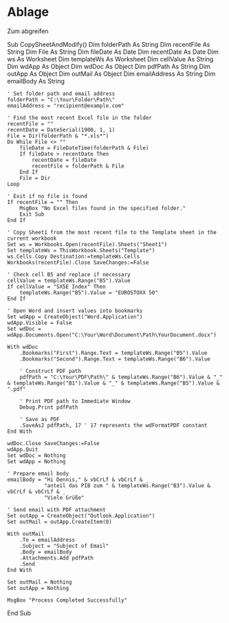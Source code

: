 # Ablage
Zum abgreifen

 Sub CopySheetAndModify()
    Dim folderPath As String
    Dim recentFile As String
    Dim File As String
    Dim fileDate As Date
    Dim recentDate As Date
    Dim ws As Worksheet
    Dim templateWs As Worksheet
    Dim cellValue As String
    Dim wdApp As Object
    Dim wdDoc As Object
    Dim pdfPath As String
    Dim outApp As Object
    Dim outMail As Object
    Dim emailAddress As String
    Dim emailBody As String

    ' Set folder path and email address
    folderPath = "C:\Your\Folder\Path\"
    emailAddress = "recipient@example.com"

    ' Find the most recent Excel file in the folder
    recentFile = ""
    recentDate = DateSerial(1900, 1, 1)
    File = Dir(folderPath & "*.xls*")
    Do While File <> ""
        fileDate = FileDateTime(folderPath & File)
        If fileDate > recentDate Then
            recentDate = fileDate
            recentFile = folderPath & File
        End If
        File = Dir
    Loop

    ' Exit if no file is found
    If recentFile = "" Then
        MsgBox "No Excel files found in the specified folder."
        Exit Sub
    End If

    ' Copy Sheet1 from the most recent file to the Template sheet in the current workbook
    Set ws = Workbooks.Open(recentFile).Sheets("Sheet1")
    Set templateWs = ThisWorkbook.Sheets("Template")
    ws.Cells.Copy Destination:=templateWs.Cells
    Workbooks(recentFile).Close SaveChanges:=False

    ' Check cell B5 and replace if necessary
    cellValue = templateWs.Range("B5").Value
    If cellValue = "SX5E Index" Then
        templateWs.Range("B5").Value = "EUROSTOXX 50"
    End If

    ' Open Word and insert values into bookmarks
    Set wdApp = CreateObject("Word.Application")
    wdApp.Visible = False
    Set wdDoc = wdApp.Documents.Open("C:\Your\Word\Document\Path\YourDocument.docx")

    With wdDoc
        .Bookmarks("First").Range.Text = templateWs.Range("B5").Value
        .Bookmarks("Second").Range.Text = templateWs.Range("B6").Value

        ' Construct PDF path
        pdfPath = "C:\Your\PDF\Path\" & templateWs.Range("B6").Value & "_" & templateWs.Range("B1").Value & "_" & templateWs.Range("B5").Value & ".pdf"
        
        ' Print PDF path to Immediate Window
        Debug.Print pdfPath

        ' Save as PDF
        .SaveAs2 pdfPath, 17 ' 17 represents the wdFormatPDF constant
    End With

    wdDoc.Close SaveChanges:=False
    wdApp.Quit
    Set wdDoc = Nothing
    Set wdApp = Nothing

    ' Prepare email body
    emailBody = "Hi Dennis," & vbCrLf & vbCrLf & _
                "anteil das PIB zum " & templateWs.Range("B3").Value & vbCrLf & vbCrLf & _
                "Viele Grüße"

    ' Send email with PDF attachment
    Set outApp = CreateObject("Outlook.Application")
    Set outMail = outApp.CreateItem(0)
    
    With outMail
        .To = emailAddress
        .Subject = "Subject of Email"
        .Body = emailBody
        .Attachments.Add pdfPath
        .Send
    End With

    Set outMail = Nothing
    Set outApp = Nothing

    MsgBox "Process Completed Successfully"
End Sub

